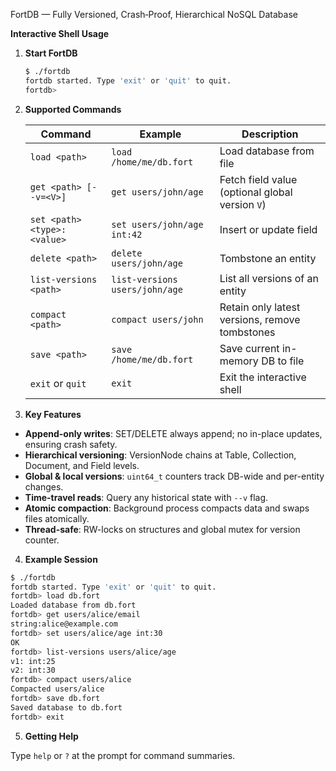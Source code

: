 FortDB — Fully Versioned, Crash‑Proof, Hierarchical NoSQL Database

**Interactive Shell Usage**

1. **Start FortDB**

   ```bash
   $ ./fortdb
   fortdb started. Type 'exit' or 'quit' to quit.
   fortdb>
   ```

2. **Supported Commands**

   | Command                     | Example                        | Description                                     |
   | --------------------------- | ------------------------------ | ----------------------------------------------- |
   | `load <path>`               | `load /home/me/db.fort`        | Load database from file                         |
   | `get <path> [--v=<V>]`      | `get users/john/age`           | Fetch field value (optional global version `V`) |
   | `set <path> <type>:<value>` | `set users/john/age int:42`    | Insert or update field                          |
   | `delete <path>`             | `delete users/john/age`        | Tombstone an entity                             |
   | `list-versions <path>`      | `list-versions users/john/age` | List all versions of an entity                  |
   | `compact <path>`            | `compact users/john`           | Retain only latest versions, remove tombstones  |
   | `save <path>`               | `save /home/me/db.fort`        | Save current in-memory DB to file               |
   | `exit` or `quit`            | `exit`                         | Exit the interactive shell                      |

3. **Key Features**

* **Append-only writes**: SET/DELETE always append; no in-place updates, ensuring crash safety.
* **Hierarchical versioning**: VersionNode chains at Table, Collection, Document, and Field levels.
* **Global & local versions**: `uint64_t` counters track DB-wide and per-entity changes.
* **Time-travel reads**: Query any historical state with `--v` flag.
* **Atomic compaction**: Background process compacts data and swaps files atomically.
* **Thread-safe**: RW-locks on structures and global mutex for version counter.

4. **Example Session**

```bash
$ ./fortdb
fortdb started. Type 'exit' or 'quit' to quit.
fortdb> load db.fort
Loaded database from db.fort
fortdb> get users/alice/email
string:alice@example.com
fortdb> set users/alice/age int:30
OK
fortdb> list-versions users/alice/age
v1: int:25
v2: int:30
fortdb> compact users/alice
Compacted users/alice
fortdb> save db.fort
Saved database to db.fort
fortdb> exit
```

5. **Getting Help**

Type `help` or `?` at the prompt for command summaries.

